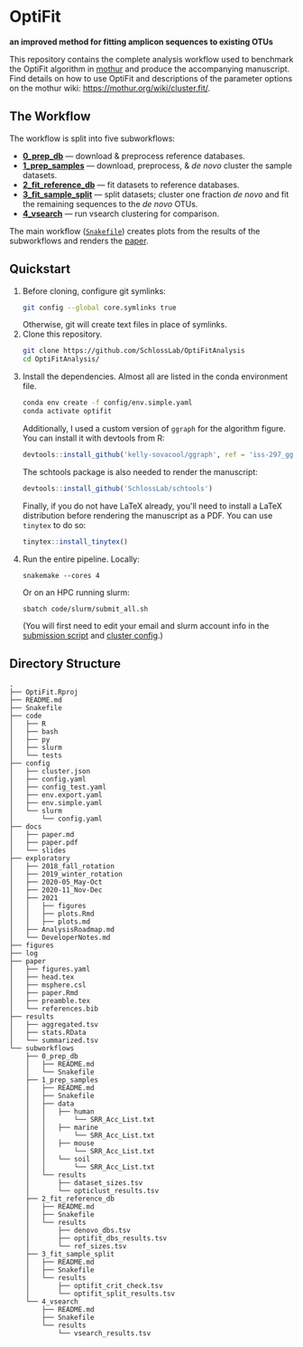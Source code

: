 # OptiFit

**an improved method for fitting amplicon sequences to existing OTUs**

This repository contains the complete analysis workflow used to benchmark the
OptiFit algorithm in [mothur](https://github.com/mothur/mothur)
and produce the accompanying manuscript.
Find details on how to use OptiFit and descriptions of the parameter
options on the mothur wiki: https://mothur.org/wiki/cluster.fit/.

## The Workflow

The workflow is split into five subworkflows:

- **[0_prep_db](subworkflows/0_prep_db)** — download & preprocess reference
    databases.
- **[1_prep_samples](subworkflows/1_prep_samples)** — download, preprocess, &
    _de novo_ cluster the sample datasets.
- **[2_fit_reference_db](subworkflows/2_fit_reference_db)** — fit datasets to
    reference databases.
- **[3_fit_sample_split](subworkflows/3_fit_sample_split)** — split datasets;
    cluster one fraction _de novo_ and fit the remaining sequences to the
    _de novo_ OTUs.
- **[4_vsearch](subworkflows/4_vsearch)** — run vsearch clustering for
    comparison.

The main workflow ([`Snakefile`](Snakefile)) creates plots from the results of
the subworkflows and renders the [paper](paper).

## Quickstart

1. Before cloning, configure git symlinks:
    ```bash
    git config --global core.symlinks true
    ```
    Otherwise, git will create text files in place of symlinks.
1. Clone this repository.
    ```bash
    git clone https://github.com/SchlossLab/OptiFitAnalysis
    cd OptiFitAnalysis/
    ```
1. Install the dependencies.
    Almost all are listed in the conda environment file.
    ```bash
    conda env create -f config/env.simple.yaml
    conda activate optifit
    ```
    Additionally, I used a custom version of `ggraph` for the algorithm figure.
    You can install it with devtools from R:
    ```r
    devtools::install_github('kelly-sovacool/ggraph', ref = 'iss-297_ggtext')
    ```
    The schtools package is also needed to render the manuscript:
    ```r
    devtools::install_github('SchlossLab/schtools')
    ```
    Finally, if you do not have LaTeX already, you'll need to install a LaTeX
    distribution before rendering the manuscript as a PDF.
    You can use `tinytex` to do so:
    ```r
    tinytex::install_tinytex()
    ```
1. Run the entire pipeline.
    Locally:
    ```
    snakemake --cores 4
    ```
    Or on an HPC running slurm:
    ```
    sbatch code/slurm/submit_all.sh
    ```
    (You will first need to edit your email and slurm account info in the
    [submission script](code/slurm/submit.sh)
    and [cluster config](config/cluster.json).)

## Directory Structure

```
.
├── OptiFit.Rproj
├── README.md
├── Snakefile
├── code
│   ├── R
│   ├── bash
│   ├── py
│   ├── slurm
│   └── tests
├── config
│   ├── cluster.json
│   ├── config.yaml
│   ├── config_test.yaml
│   ├── env.export.yaml
│   ├── env.simple.yaml
│   └── slurm
│       └── config.yaml
├── docs
│   ├── paper.md
│   ├── paper.pdf
│   └── slides
├── exploratory
│   ├── 2018_fall_rotation
│   ├── 2019_winter_rotation
│   ├── 2020-05_May-Oct
│   ├── 2020-11_Nov-Dec
│   ├── 2021
│   │   ├── figures
│   │   ├── plots.Rmd
│   │   ├── plots.md
│   ├── AnalysisRoadmap.md
│   └── DeveloperNotes.md
├── figures
├── log
├── paper
│   ├── figures.yaml
│   ├── head.tex
│   ├── msphere.csl
│   ├── paper.Rmd
│   ├── preamble.tex
│   └── references.bib
├── results
│   ├── aggregated.tsv
│   ├── stats.RData
│   └── summarized.tsv
└── subworkflows
    ├── 0_prep_db
    │   ├── README.md
    │   └── Snakefile
    ├── 1_prep_samples
    │   ├── README.md
    │   ├── Snakefile
    │   ├── data
    │   │   ├── human
    │   │       └── SRR_Acc_List.txt
    │   │   ├── marine
    │   │       └── SRR_Acc_List.txt
    │   │   ├── mouse
    │   │       └── SRR_Acc_List.txt
    │   │   └── soil
    │   │       └── SRR_Acc_List.txt
    │   └── results
    │       ├── dataset_sizes.tsv
    │       └── opticlust_results.tsv
    ├── 2_fit_reference_db
    │   ├── README.md
    │   ├── Snakefile
    │   └── results
    │       ├── denovo_dbs.tsv
    │       ├── optifit_dbs_results.tsv
    │       └── ref_sizes.tsv
    ├── 3_fit_sample_split
    │   ├── README.md
    │   ├── Snakefile
    │   └── results
    │       ├── optifit_crit_check.tsv
    │       └── optifit_split_results.tsv
    └── 4_vsearch
        ├── README.md
        ├── Snakefile
        └── results
            └── vsearch_results.tsv
```
